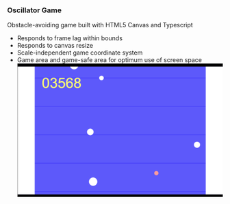### Oscillator Game
Obstacle-avoiding game built with HTML5 Canvas and Typescript
- Responds to frame lag within bounds
- Responds to canvas resize
- Scale-independent game coordinate system
- Game area and game-safe area for optimum use of screen space
![](demo.png)